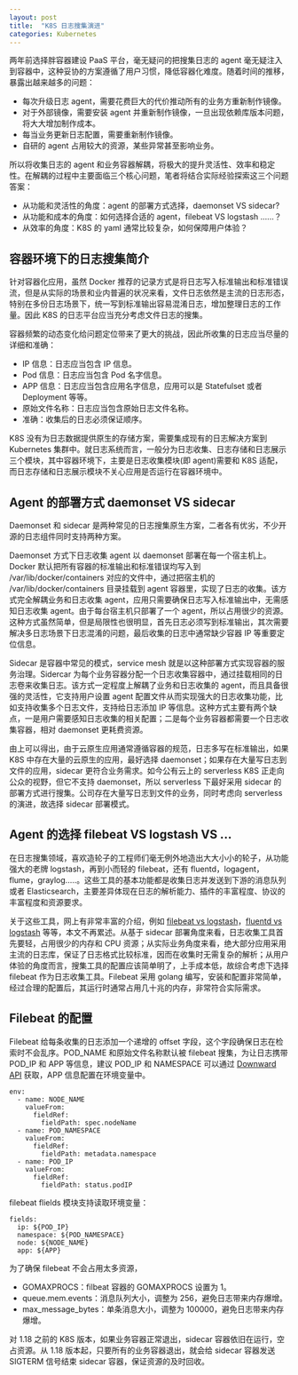 ```yaml
---
layout: post
title:  "K8S 日志搜集演进"
categories: Kubernetes
---
```


两年前选择胖容器建设 PaaS 平台，毫无疑问的把搜集日志的 agent 毫无疑注入到容器中，这种妥协的方案遵循了用户习惯，降低容器化难度。随着时间的推移，暴露出越来越多的问题：

- 每次升级日志 agent，需要花费巨大的代价推动所有的业务方重新制作镜像。
- 对于外部镜像，需要安装 agent 并重新制作镜像，一旦出现依赖库版本问题，将大大增加制作成本。
- 每当业务更新日志配置，需要重新制作镜像。
- 自研的 agent 占用较大的资源，某些异常甚至影响业务。

所以将收集日志的 agent 和业务容器解耦，将极大的提升灵活性、效率和稳定性。在解耦的过程中主要面临三个核心问题，笔者将结合实际经验探索这三个问题答案：

- 从功能和灵活性的角度：agent 的部署方式选择，daemonset VS sidecar?
- 从功能和成本的角度：如何选择合适的 agent，filebeat VS logstash ......？
- 从效率的角度：K8S 的 yaml 通常比较复杂，如何保障用户体验？

## 容器环境下的日志搜集简介

针对容器化应用，虽然 Docker 推荐的记录方式是将日志写入标准输出和标准错误流，但是从实际的场景和业内普遍的状况来看，文件日志依然是主流的日志形态，特别在多份日志场景下，统一写到标准输出容易混淆日志，增加整理日志的工作量。因此 K8S 的日志平台应当充分考虑文件日志的搜集。

容器频繁的动态变化给问题定位带来了更大的挑战，因此所收集的日志应当尽量的详细和准确：

- IP 信息：日志应当包含 IP 信息。
- Pod 信息：日志应当包含 Pod 名字信息。
- APP 信息：日志应当包含应用名字信息，应用可以是 Statefulset 或者 Deployment 等等。
- 原始文件名称：日志应当包含原始日志文件名称。
- 准确：收集后的日志必须保证顺序。

K8S 没有为日志数据提供原生的存储方案，需要集成现有的日志解决方案到 Kubernetes 集群中。就日志系统而言，一般分为日志收集、日志存储和日志展示三个模块，其中容器环境下，主要是日志收集模块(即 agent)需要和 K8S 适配，而日志存储和日志展示模块不关心应用是否运行在容器环境中。

## Agent 的部署方式 daemonset VS sidecar

Daemonset 和 sidecar 是两种常见的日志搜集原生方案，二者各有优劣，不少开源的日志组件同时支持两种方案。

Daemonset 方式下日志收集 agent 以 daemonset 部署在每一个宿主机上。Docker 默认把所有容器的标准输出和标准错误均写入到 /var/lib/docker/containers 对应的文件中，通过把宿主机的 /var/lib/docker/containers 目录挂载到 agent 容器里，实现了日志的收集。该方式完全解耦业务和日志收集 agent，应用只需要确保日志写入标准输出中，无需感知日志收集 agent。由于每台宿主机只部署了一个 agent，所以占用很少的资源。这种方式虽然简单，但是局限性也很明显，首先日志必须写到标准输出，其次需要解决多日志场景下日志混淆的问题，最后收集的日志中通常缺少容器 IP 等重要定位信息。

Sidecar 是容器中常见的模式，service mesh 就是以这种部署方式实现容器的服务治理。Sidercar 为每个业务容器分配一个日志收集容器中，通过挂载相同的日志卷来收集日志。该方式一定程度上解耦了业务和日志收集的 agent，而且具备很强的灵活性，它支持用户设置 agent 配置文件从而实现强大的日志收集功能，比如支持收集多个日志文件，支持给日志添加 IP 等信息。这种方式主要有两个缺点，一是用户需要感知日志收集的相关配置；二是每个业务容器都需要一个日志收集容器，相对 daemonset 更耗费资源。

由上可以得出，由于云原生应用通常遵循容器的规范，日志多写在标准输出，如果 K8S 中存在大量的云原生的应用，最好选择 daemonset；如果存在大量写日志到文件的应用，sidecar 更符合业务需求。如今公有云上的 serverless K8S 正走向公众的视野，但它不支持 daemonset，所以 serverless 下最好采用 sidecar 的部署方式进行搜集。公司存在大量写日志到文件的业务，同时考虑向 serverless 的演进，故选择 sidecar 部署模式。

## Agent 的选择 filebeat VS logstash VS ...

在日志搜集领域，喜欢造轮子的工程师们毫无例外地造出大大小小的轮子，从功能强大的老牌 logstash，再到小而轻的 filebeat，还有 fluentd，logagent，flume，graylog.....。这些工具的基本功能都是收集日志并发送到下游的消息队列或者 Elasticsearch，主要差异体现在日志的解析能力、插件的丰富程度、协议的丰富程度和资源要求。

关于这些工具，网上有非常丰富的介绍，例如 [filebeat vs logstash](https://logz.io/blog/filebeat-vs-logstash/)，[fluentd vs logstash](https://logz.io/blog/fluentd-logstash/) 等等，本文不再累述。从基于 sidecar 部署角度来看，日志收集工具首先要轻，占用很少的内存和 CPU 资源；从实际业务角度来看，绝大部分应用采用主流的日志库，保证了日志格式比较标准，因而在收集时无需复杂的解析；从用户体验的角度而言，搜集工具的配置应该简单明了，上手成本低，故综合考虑下选择 filebeat 作为日志收集工具。Filebeat 采用 golang 编写，安装和配置非常简单，经过合理的配置后，其运行时通常占用几十兆的内存，非常符合实际需求。

## Filebeat 的配置

Filebeat 给每条收集的日志添加一个递增的 offset 字段，这个字段确保日志在检索时不会乱序。POD\_NAME 和原始文件名称默认被 filebeat 搜集，为让日志携带 POD\_IP 和 APP 等信息，建议 POD\_IP 和 NAMESPACE 可以通过 [Downward API](https://kubernetes.io/zh/docs/tasks/inject-data-application/environment-variable-expose-pod-information/) 获取，APP 信息配置在环境变量中。

```
env:
  - name: NODE_NAME
    valueFrom:
      fieldRef:
        fieldPath: spec.nodeName
  - name: POD_NAMESPACE
    valueFrom:
      fieldRef:
        fieldPath: metadata.namespace
  - name: POD_IP
    valueFrom:
      fieldRef:
        fieldPath: status.podIP
```

filebeat flields 模块支持读取环境变量：

```
fields:
  ip: ${POD_IP}
  namespace: ${POD_NAMESPACE}
  node: ${NODE_NAME}
  app: ${APP}
```

为了确保 filebeat 不会占用太多资源， 

- GOMAXPROCS：filbeat 容器的 GOMAXPROCS 设置为 1。
- queue.mem.events：消息队列大小，调整为 256，避免日志带来内存爆增。
- max\_message\_bytes：单条消息大小，调整为 100000，避免日志带来内存爆增。

对 1.18 之前的 K8S 版本，如果业务容器正常退出，sidecar 容器依旧在运行，空占资源。从 1.18 版本起，只要所有的业务容器退出，就会给 sidecar 容器发送 SIGTERM 信号结束 sidecar 容器，保证资源的及时回收。
